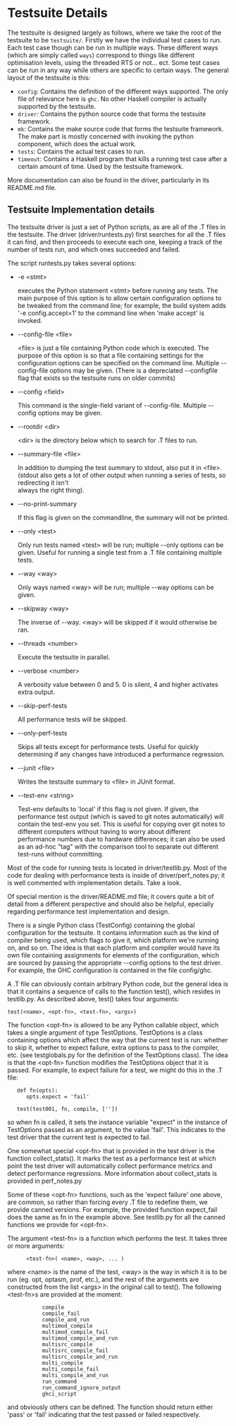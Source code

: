 # Testsuite Details


The testsuite is designed largely as follows, where we take the root of the testsuite to be `testsuite/`. Firstly we have the individual test cases to run. Each test case though can be run in multiple ways. These different ways (which are simply called ```ways```) correspond to things like different optimisation levels, using the threaded RTS or not... ect. Some test cases can be run in any way while others are specific to certain ways. The general layout of the testsuite is this:

- `config`: Contains the definition of the different ways supported. The only file of relevance here is `ghc`. No other Haskell compiler is actually supported by the testsuite.
- `driver`: Contains the python source code that forms the testsuite framework.
- `mk`: Contains the make source code that forms the testsuite framework. The make part is mostly concerned with invoking the python component, which does the actual work.
- `tests`: Contains the actual test cases to run.
- `timeout`: Contains a Haskell program that kills a running test case after a certain amount of time. Used by the testsuite framework.


More documentation can also be found in the driver, particularly in its README.md file.

## Testsuite Implementation details


The testsuite driver is just a set of Python scripts, as are all of
the .T files in the testsuite.  The driver (driver/runtests.py) first
searches for all the .T files it can find, and then proceeds to
execute each one, keeping a track of the number of tests run, and
which ones succeeded and failed.


The script runtests.py takes several options:

- -e \<stmt\>

  executes the Python statement \<stmt\> before running any tests.
  The main purpose of this option is to allow certain
  configuration options to be tweaked from the command line; for
  example, the build system adds '-e config.accept=1' to the
  command line when 'make accept' is invoked.

- --config-file \<file\>

  \<file\> is just a file containing Python code which is 
  executed.   The purpose of this option is so that a file
  containing settings for the configuration options can
  be specified on the command line.  Multiple --config-file 
  options may be given. (There is a depreciated --configfile
  flag that exists so the testsuite runs on older commits) 

- --config \<field\>

  This command is the single-field variant of --config-file.
  Multiple --config options may be given.

- --rootdir \<dir\>

  \<dir\> is the directory below which to search for .T files
  to run.

- --summary-file \<file\>

  In addition to dumping the test summary to stdout, also
  put it in \<file\>.  (stdout also gets a lot of other output
  when running a series of tests, so redirecting it isn't  
  always the right thing).

- --no-print-summary

  If this flag is given on the commandline, the summary will 
  not be printed.

- --only \<test\>

  Only run tests named \<test\> will be run; multiple --only options 
  can be given.  Useful for running a single test from a .T file
  containing multiple tests.

- --way \<way\>

  Only ways named \<way\> will be run; multiple --way options can
  be given.

- --skipway \<way\>

  The inverse of --way. \<way\> will be skipped if it would
  otherwise be ran.

- --threads \<number\>

  Execute the testsuite in parallel.

- --verbose \<number\>

  A verbosity value between 0 and 5. 0 is silent, 4 and higher
  activates extra output.

- --skip-perf-tests

  All performance tests will be skipped.

- --only-perf-tests

  Skips all tests except for performance tests. Useful for
  quickly determining if any changes have introduced a
  performance regression.

- --junit \<file\>

  Writes the testsuite summary to \<file\> in JUnit format.

- --test-env \<string\>

  Test-env defaults to 'local' if this flag is not given.
  If given, the performance test output (which is saved to
  git notes automatically) will contain the test-env you
  set. This is useful for copying over git notes to different
  computers without having to worry about different performance
  numbers due to hardware differences; it can also be used
  as an ad-hoc "tag" with the comparison tool to separate
  out different test-runs without committing.


Most of the code for running tests is located in driver/testlib.py.
Most of the code for dealing with performance tests is inside of 
driver/perf_notes.py; it is well commented with implementation
details. Take a look.


Of special mention is the driver/README.md file; it covers quite a bit
of detail from a different perspective and should also be helpful,
epecially regarding performance test implementation and design.


There is a single Python class (TestConfig) containing the global
configuration for the testsuite.  It contains information such as the
kind of compiler being used, which flags to give it, which platform
we're running on, and so on.  The idea is that each platform and
compiler would have its own file containing assignments for elements
of the configuration, which are sourced by passing the appropriate
--config options to the test driver.  For example, the GHC
configuration is contained in the file config/ghc.


A .T file can obviously contain arbitrary Python code, but the general
idea is that it contains a sequence of calls to the function test(),
which resides in testlib.py.  As described above, test() takes four
arguments:

    test(<name>, <opt-fn>, <test-fn>, <args>)


The function \<opt-fn\> is allowed to be any Python callable object,
which takes a single argument of type TestOptions.  TestOptions is a
class containing options which affect the way that the current test is
run: whether to skip it, whether to expect failure, extra options to
pass to the compiler, etc. (see testglobals.py for the definition of the
TestOptions class).  The idea is that the \<opt-fn\> function modifies
the TestOptions object that it is passed.  For example, to expect
failure for a test, we might do this in the .T file:

```wiki
   def fn(opts):
      opts.expect = 'fail'

   test(test001, fn, compile, [''])
```


so when fn is called, it sets the instance variable "expect" in the
instance of TestOptions passed as an argument, to the value 'fail'.
This indicates to the test driver that the current test is expected to
fail.


One somewhat special \<opt-fn\> that is provided in the test driver is the
function collect_stats(). It marks the test as a performance test at which
point the test driver will automatically collect performance metrics and 
detect performance regressions. More information about collect_stats is 
provided in perf_notes.py


Some of these \<opt-fn\> functions, such as the 'expect failure' one above, 
are common, so rather than forcing every .T file to redefine them, we provide 
canned versions.  For example, the provided function expect_fail does the
same as fn in the example above. See testlib.py for all the canned functions
we provide for \<opt-fn\>.


The argument \<test-fn\> is a function which performs the test.  It
takes three or more arguments:

```wiki
      <test-fn>( <name>, <way>, ... )
```


where \<name\> is the name of the test, \<way\> is the way in which it is
to be run (eg. opt, optasm, prof, etc.), and the rest of the arguments
are constructed from the list \<args\> in the original call to test().
The following \<test-fn\>s are provided at the moment:

```wiki
           compile
           compile_fail
           compile_and_run
           multimod_compile
           multimod_compile_fail
           multimod_compile_and_run
           multisrc_compile
           multisrc_compile_fail
           multisrc_compile_and_run
           multi_compile
           multi_compile_fail
           multi_compile_and_run
           run_command
           run_command_ignore_output
           ghci_script
```


and obviously others can be defined.  The function should return
either 'pass' or 'fail' indicating that the test passed or failed
respectively.
